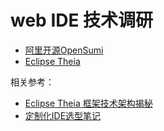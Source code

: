 # web IDE 技术调研

* [阿里开源OpenSumi](https://opensumi.com/zh)
* [Eclipse Theia](https://theia-ide.org/)

相关参考：

* [Eclipse Theia 框架技术架构揭秘](https://zhaomenghuan.js.org/blog/theia-tech-architecture.html)
* [定制化IDE选型笔记](http://www.ayqy.net/blog/%E5%AE%9A%E5%88%B6%E5%8C%96ide%E9%80%89%E5%9E%8B%E7%AC%94%E8%AE%B0/)